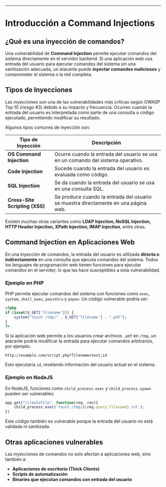 ___
# **Introducción a Command Injections**

## **¿Qué es una inyección de comandos?**

Una vulnerabilidad de **Command Injection** permite ejecutar comandos del sistema directamente en el servidor backend. Si una aplicación web usa entrada del usuario para ejecutar comandos del sistema sin una sanitización adecuada, un atacante puede **inyectar comandos maliciosos** y comprometer el sistema o la red completa.

## **Tipos de Inyecciones**

Las inyecciones son una de las vulnerabilidades más críticas según OWASP Top 10 (riesgo #3) debido a su impacto y frecuencia. Ocurren cuando la entrada del usuario es interpretada como parte de una consulta o código ejecutado, permitiendo modificar su resultado.

Algunos tipos comunes de inyección son:

|**Tipo de Inyección**|**Descripción**|
|---|---|
|**OS Command Injection**|Ocurre cuando la entrada del usuario se usa en un comando del sistema operativo.|
|**Code Injection**|Sucede cuando la entrada del usuario es evaluada como código.|
|**SQL Injection**|Se da cuando la entrada del usuario se usa en una consulta SQL.|
|**Cross-Site Scripting (XSS)**|Se produce cuando la entrada del usuario se muestra directamente en una página web.|

Existen muchas otras variantes como **LDAP Injection, NoSQL Injection, HTTP Header Injection, XPath Injection, IMAP Injection**, entre otras.

## **Command Injection en Aplicaciones Web**

En una inyección de comandos, la entrada del usuario es utilizada **directa o indirectamente** en una consulta que ejecuta comandos del sistema. Todos los lenguajes de programación web tienen funciones para ejecutar comandos en el servidor, lo que las hace susceptibles a esta vulnerabilidad.

### **Ejemplo en PHP**

PHP permite ejecutar comandos del sistema con funciones como `exec`, `system`, `shell_exec`, `passthru` y `popen`. Un código vulnerable podría ser:

```php
<?php
if (isset($_GET['filename'])) {
    system("touch /tmp/" . $_GET['filename'] . ".pdf");
}
?>
```

Si la aplicación web permite a los usuarios crear archivos `.pdf` en `/tmp`, un atacante podría modificar la entrada para ejecutar comandos arbitrarios, por ejemplo:

```
http://example.com/script.php?filename=test;id
```

Esto ejecutaría `id`, revelando información del usuario actual en el sistema.

### **Ejemplo en NodeJS**

En NodeJS, funciones como `child_process.exec` y `child_process.spawn` pueden ser vulnerables:

```javascript
app.get("/createfile", function(req, res){
    child_process.exec(`touch /tmp/${req.query.filename}.txt`);
})
```

Este código también es vulnerable porque la entrada del usuario no está validada ni sanitizada.

## **Otras aplicaciones vulnerables**

Las inyecciones de comandos no solo afectan a aplicaciones web, sino también a:

- **Aplicaciones de escritorio (Thick Clients)**
- **Scripts de automatización**
- **Binaries que ejecutan comandos con entrada del usuario**
